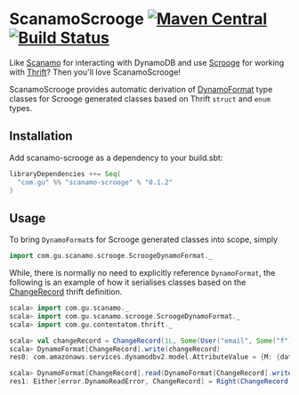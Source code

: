 ScanamoScrooge [![Maven Central](https://maven-badges.herokuapp.com/maven-central/com.gu/scanamo-scrooge_2.11/badge.svg)](https://maven-badges.herokuapp.com/maven-central/com.gu/scanamo-scrooge_2.11) [![Build Status](https://travis-ci.org/guardian/scanamo-scrooge.svg?branch=master)](https://travis-ci.org/guardian/scanamo-scrooge)
==============

Like [Scanamo](https://github.com/guardian/scanamo) for interacting with DynamoDB and use
[Scrooge](https://github.com/twitter/scrooge) for working with [Thrift](https://thrift.apache.org/)?
Then you'll love ScanamoScrooge!

ScanamoScrooge provides automatic derivation of [DynamoFormat](https://guardian.github.io/scanamo/latest/api/#com.gu.scanamo.DynamoFormat)
type classes for Scrooge generated classes based on Thrift `struct` and `enum` types.

Installation
------------

Add scanamo-scrooge as a dependency to your build.sbt:
```scala
libraryDependencies ++= Seq(
  "com.gu" %% "scanamo-scrooge" % "0.1.2"
)
```

Usage
-----

To bring `DynamoFormat`s for Scrooge generated classes into scope, simply

```scala
import com.gu.scanamo.scrooge.ScroogeDynamoFormat._
```

While, there is normally no need to explicitly reference `DynamoFormat`, the following
 is an example of how it serialises classes based on the [ChangeRecord](https://github.com/guardian/content-atom/blob/master/thrift/src/main/thrift/shared.thrift)
 thrift definition.

```scala
scala> import com.gu.scanamo._
scala> import com.gu.scanamo.scrooge.ScroogeDynamoFormat._
scala> import com.gu.contentatom.thrift._

scala> val changeRecord = ChangeRecord(1L, Some(User("email", Some("f"), None)))
scala> DynamoFormat[ChangeRecord].write(changeRecord)
res0: com.amazonaws.services.dynamodbv2.model.AttributeValue = {M: {date={N: 1,}, user={M: {email={S: email,}, firstName={S: f,}, lastName=null},}},}

scala> DynamoFormat[ChangeRecord].read(DynamoFormat[ChangeRecord].write(changeRecord))
res1: Either[error.DynamoReadError, ChangeRecord] = Right(ChangeRecord(1,Some(User(email,Some(f),None))))
```

